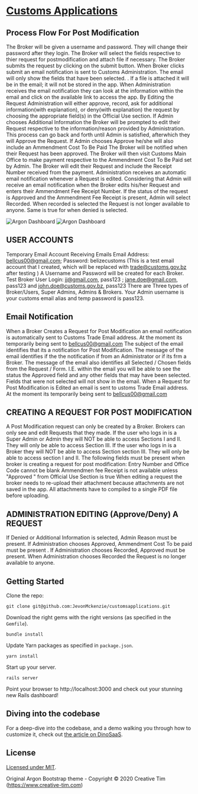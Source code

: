 # [Customs Applications](http://customsapplications.herokuapp.com/)

## Process Flow For Post Modification
The Broker will be given a username and password. They will change their password after they login.
The Broker will select the fields respective to thier request for postmodification and attach file if necessary.
The Broker submits the request by clicking on the submit button.
When Broker clicks submit an email notification is sent to Customs Administration. The email will only show the fields that have been selected. . If a file is attached it will be in the email; it will not be stored in the app.
When Administration receives the email notification they can look at the information within the email and click on the available link to access the app.
By Editing the Request Administration will either approve, record, ask for additional information(with explanation), or deny(with explanation) the request by choosing the appropriate field(s) in the Official Use section.
If Admin chooses Additional Information the Broker will be prompted to edit their Request respective to the information/reason provided by Administration. This process can go back and forth until Admin is satisfied, afterwhich they will Approve the Request.
If Admin chooses Approve he/she will also include an Ammendment Cost To Be Paid
The Broker will be notified when their Request has been approved.
The Broker will then visit Customs Main Office to make payment respective to the Ammendment Cost To Be Paid set by Admin.
The Broker will edit their Request and include the Receipt Number received from the payment.
Administration receives an automatic email notification whenever a Request is edited. Considering that Admin will receive an email notification when the Broker edits his/her Request and enters their Ammendment Fee Receipt Number.
If the status of the request is Approved and the Ammendment Fee Receipt is present, Admin will select Recorded.
When recorded is selected the Request is not longer available to anyone. Same is true for when denied is selected.


![Argon Dashboard](http://www.jevon-mckenzie.com/refund%20of%20duty.png) 
![Argon Dashboard](http://www.jevon-mckenzie.com/post%20modification.png) 


## USER ACCOUNTS
Temporary Email Account Receiving Emails
Email Address: bellcus00@gmail.com; Password: belizecustoms (This is a test email account that I created, which will be replaced with trade@customs.gov.bz after testing )
A Username and Password will be created for each Broker. Test Broker User Login: jj@gmail.com, pass123 ; jane.doe@gmail.com, pass123 and john.doe@customs.gov.bz, pass123
There are Three types of Broker/Users, Super Admins, Admins & Brokers. Your Admin username is your customs email alias and temp password is pass123.

## Email Notification
When a Broker Creates a Request for Post Modification an email notification is automatically sent to Customs Trade Email address. At the moment its temporarily being sent to bellcus00@gmail.com
The subject of the email identifies that its a notification for Post Modification. The message of the email identifies if the the notification if from an Administrator or if its frm a Broker.
The message of the email also identifies all Selected / Chosen fields from the Request / Form. I.E. within the email you will be able to see the status the Approved field and any other fields that may have been selected. Fields that were not selected will not show in the email.
When a Request for Post Modification is Edited an email is sent to ustoms Trade Email address. At the moment its temporarily being sent to bellcus00@gmail.com

## CREATING A REQUEST FOR POST MODIFICATION
A Post Modification request can only be created by a Broker.
Brokers can only see and edit Requests that they made.
If the user who logs in is a Super Admin or Admin they will NOT be able to access Sections I and II. They will only be able to access Section III.
If the user who logs in is a Broker they will NOT be able to access Section section III. They will only be able to access section I and II.
The following fields must be present when broker is creating a request for post modification:
Entry Number and Office Code cannot be blank
Ammendmen fee Receipt is not available unless "Approved " from Official Use Section is true
When editing a request the broker needs to re-upload their attachment because attachments are not saved in the app. All attachments have to compiled to a single PDF file before uploading.

## ADMINISTRATION EDITING (Approve/Deny) A REQUEST
If Denied or Additional Information is selected, Admin Reason must be present.
If Administration chooses Approved, Ammendment Cost To be paid must be present .
If Administration chooses Recorded, Approved must be present.
When Administration chooses Recorded the Request is no longer available to anyone.
## Getting Started
Clone the repo:

`git clone git@github.com:JevonMckenzie/customsapplications.git`

Download the right gems with the right versions (as specified in the `Gemfile`).

`bundle install`

Update Yarn packages as specified in `package.json`.

`yarn install`

Start up your server.

`rails server`

Point your browser to http://localhost:3000 and check out your stunning new Rails dashboard!

## Diving into the codebase
For a deep-dive into the codebase, and a demo walking you through how to customize it, check out [the article on DinoSaaS](https://www.dinosaas.com/articles/starter-app-1-argon).

## License
[Licensed under MIT](https://github.com/Dino-SaaS/Argon/blob/master/LICENSE.md).

Original Argon Bootstrap theme - Copyright © 2020 Creative Tim (https://www.creative-tim.com)

